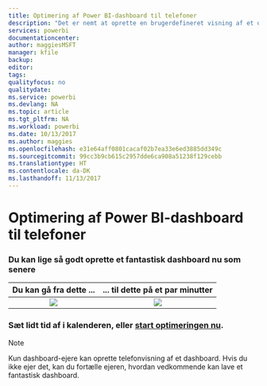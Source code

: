 ```yaml
---
title: Optimering af Power BI-dashboard til telefoner
description: "Det er nemt at oprette en brugerdefineret visning af et dashboard, der er specialdesignet til visning på mobiltelefoner. Prøv det nu."
services: powerbi
documentationcenter: 
author: maggiesMSFT
manager: kfile
backup: 
editor: 
tags: 
qualityfocus: no
qualitydate: 
ms.service: powerbi
ms.devlang: NA
ms.topic: article
ms.tgt_pltfrm: NA
ms.workload: powerbi
ms.date: 10/13/2017
ms.author: maggies
ms.openlocfilehash: e31e64aff0801cacaf02b7ea33e6ed3885dd349c
ms.sourcegitcommit: 99cc3b9cb615c2957dde6ca908a51238f129cebb
ms.translationtype: HT
ms.contentlocale: da-DK
ms.lasthandoff: 11/13/2017
---
```

# <a name="optimize-power-bi-dashboard-for-phones"></a>Optimering af Power BI-dashboard til telefoner
### <a name="anytime-is-the-right-time-to-create-a-great-dashboard"></a>Du kan lige så godt oprette et fantastisk dashboard nu som senere
| **Du kan gå fra dette ...** | **... til dette på et par minutter** |
|:---:|:---:|
| ![](media/mobile-apps-optimize-dashboard-phone-view/power-bi-phone-dashboard-not-optimized.png) |![](media/mobile-apps-optimize-dashboard-phone-view/power-bi-phone-dashboard-optimized.png) |

### <a name="book-some-time-on-your-calendar-or-start-optimizing-nowservice-create-dashboard-mobile-phone-viewmd"></a>Sæt lidt tid af i kalenderen, eller [start optimeringen nu](service-create-dashboard-mobile-phone-view.md).
> [!NOTE]
> Kun dashboard-ejere kan oprette telefonvisning af et dashboard. Hvis du ikke ejer det, kan du fortælle ejeren, hvordan vedkommende kan lave et fantastisk dashboard.
> 
> 

